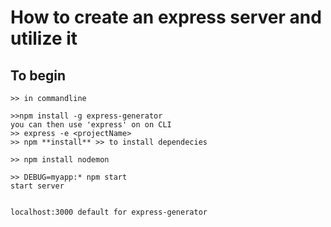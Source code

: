 # How to create an express server and utilize it

## To begin

```
>> in commandline

>>npm install -g express-generator
you can then use 'express' on on CLI
>> express -e <projectName>
>> npm **install** >> to install dependecies

>> npm install nodemon

>> DEBUG=myapp:* npm start
start server


localhost:3000 default for express-generator
```
